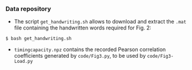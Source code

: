 ### Data repository

* The script `get_handwriting.sh` allows to download and extract the `.mat` file containing the handwritten words required for Fig. 2:

```{.bash}
$ bash get_handwriting.sh
```

* `timingcapacity.npz` contains the recorded Pearson correlation coefficients generated by `code/Fig3.py`, to be used by `code/Fig3-Load.py`

